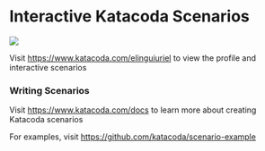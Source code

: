 # Interactive Katacoda Scenarios

[![](http://shields.katacoda.com/katacoda/elinguiuriel/count.svg)](https://www.katacoda.com/elinguiuriel "Get your profile on Katacoda.com")

Visit https://www.katacoda.com/elinguiuriel to view the profile and interactive scenarios

### Writing Scenarios
Visit https://www.katacoda.com/docs to learn more about creating Katacoda scenarios

For examples, visit https://github.com/katacoda/scenario-example
